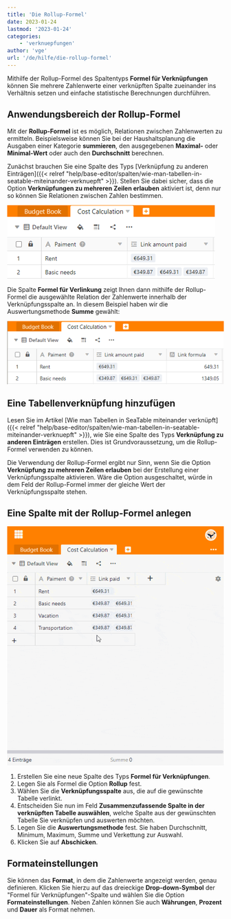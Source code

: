 ```yaml
---
title: 'Die Rollup-Formel'
date: 2023-01-24
lastmod: '2023-01-24'
categories:
    - 'verknuepfungen'
author: 'vge'
url: '/de/hilfe/die-rollup-formel'
---
```


Mithilfe der Rollup-Formel des Spaltentyps **Formel für Verknüpfungen** können Sie mehrere Zahlenwerte einer verknüpften Spalte zueinander ins Verhältnis setzen und einfache statistische Berechnungen durchführen.

## Anwendungsbereich der Rollup-Formel

Mit der **Rollup-Formel** ist es möglich, Relationen zwischen Zahlenwerten zu ermitteln. Beispielsweise können Sie bei der Haushaltsplanung die Ausgaben einer Kategorie **summieren**, den ausgegebenen **Maximal-** oder **Minimal-Wert** oder auch den **Durchschnitt** berechnen.

Zunächst brauchen Sie eine Spalte des Typs [Verknüpfung zu anderen Einträgen]({{< relref "help/base-editor/spalten/wie-man-tabellen-in-seatable-miteinander-verknuepft" >}}). Stellen Sie dabei sicher, dass die Option **Verknüpfungen zu mehreren Zeilen erlauben** aktiviert ist, denn nur so können Sie Relationen zwischen Zahlen bestimmen.

![Die Rollup-Formel](images/rollup-1.png)

Die Spalte **Formel für Verlinkung** zeigt Ihnen dann mithilfe der Rollup-Formel die ausgewählte Relation der Zahlenwerte innerhalb der Verknüpfungsspalte an. In diesem Beispiel haben wir die Auswertungsmethode **Summe** gewählt:

![Die Rollup-Formel](images/rollup-2-1.png)

## Eine Tabellenverknüpfung hinzufügen

Lesen Sie im Artikel [Wie man Tabellen in SeaTable miteinander verknüpft]({{< relref "help/base-editor/spalten/wie-man-tabellen-in-seatable-miteinander-verknuepft" >}}), wie Sie eine Spalte des Typs **Verknüpfung zu anderen Einträgen** erstellen. Dies ist Grundvoraussetzung, um die Rollup-Formel verwenden zu können.

Die Verwendung der Rollup-Formel ergibt nur Sinn, wenn Sie die Option **Verknüpfung zu mehreren Zeilen erlauben** bei der Erstellung einer Verknüpfungsspalte aktivieren. Wäre die Option ausgeschaltet, würde in dem Feld der Rollup-Formel immer der gleiche Wert der Verknüpfungsspalte stehen.

## Eine Spalte mit der Rollup-Formel anlegen

![Die Rollup-Formel.](images/rollup-Formel.gif)

1. Erstellen Sie eine neue Spalte des Typs **Formel für Verknüpfungen**.
2. Legen Sie als Formel die Option **Rollup** fest.
3. Wählen Sie die **Verknüpfungsspalte** aus, die auf die gewünschte Tabelle verlinkt.
4. Entscheiden Sie nun im Feld **Zusammenzufassende Spalte in der verknüpften Tabelle auswählen**, welche Spalte aus der gewünschten Tabelle Sie verknüpfen und auswerten möchten.
5. Legen Sie die **Auswertungsmethode** fest. Sie haben Durchschnitt, Minimum, Maximum, Summe und Verkettung zur Auswahl.
6. Klicken Sie auf **Abschicken**.

## Formateinstellungen

Sie können das **Format**, in dem die Zahlenwerte angezeigt werden, genau definieren. Klicken Sie hierzu auf das dreieckige **Drop-down-Symbol** der "Formel für Verknüpfungen"-Spalte und wählen Sie die Option **Formateinstellungen**. Neben Zahlen können Sie auch **Währungen**, **Prozent** und **Dauer** als Format nehmen.
